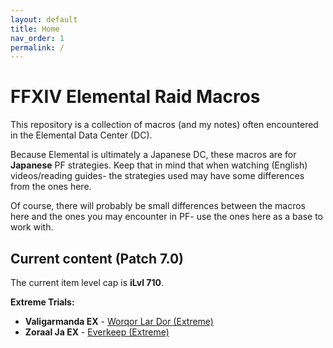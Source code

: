 ```yaml
---
layout: default
title: Home
nav_order: 1
permalink: /
---
```


# FFXIV Elemental Raid Macros

This repository is a collection of macros (and my notes) often encountered in
the Elemental Data Center (DC).

Because Elemental is ultimately a Japanese DC, these macros are for
**Japanese** PF strategies. Keep that in mind that when watching (English)
videos/reading guides- the strategies used may have some differences from the
ones here.

Of course, there will probably be small differences between the macros here and
the ones you may encounter in PF- use the ones here as a base to work with.

## Current content (Patch 7.0)

The current item level cap is **iLvl 710**.

**Extreme Trials:**
- **Valigarmanda EX** - [Worqor Lar Dor (Extreme)]({{site.baseurl}}/7.0_dawntrail/extreme_trials/valigarmanda)
- **Zoraal Ja EX** - [Everkeep (Extreme)]({{site.baseurl}}/7.0_dawntrail/extreme_trials/zoraal_ja)

<script data-goatcounter="https://tuufless.goatcounter.com/count"
        async src="//gc.zgo.at/count.js"></script>
